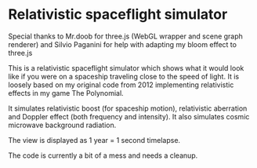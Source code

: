 # Relativistic spaceflight simulator

Special thanks to Mr.doob for three.js (WebGL wrapper and scene graph renderer) and Silvio Paganini for help with adapting my bloom effect to three.js

This is a relativistic spaceflight simulator which shows what it would look like if you were on a 
spaceship traveling close to the speed of light. 
It is loosely based on my original code from 2012 implementing relativistic effects in my game The Polynomial. 

It simulates relativistic boost (for spaceship motion), relativistic aberration and Doppler effect (both frequency and intensity). It also simulates cosmic microwave background radiation.

The view is displayed as 1 year = 1 second timelapse. 

The code is currently a bit of a mess and needs a cleanup.
